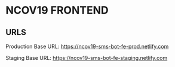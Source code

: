 # NCOV19 FRONTEND   

## URLS
Production Base URL: https://ncov19-sms-bot-fe-prod.netlify.com

Staging Base URL: https://ncov19-sms-bot-fe-staging.netlify.com
